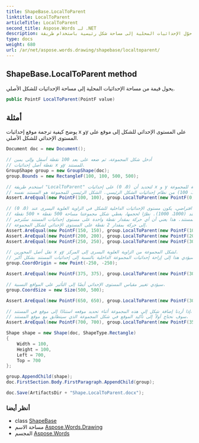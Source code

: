 ```yaml
---
title: ShapeBase.LocalToParent
linktitle: LocalToParent
articleTitle: LocalToParent
second_title: Aspose.Words لـ .NET
description: حوّل الإحداثيات المحلية إلى مساحة شكل رئيسية باستخدام طريقة ShapeBase LocalToParent. حسّن دقة مشاريع النمذجة ثلاثية الأبعاد الخاصة بك اليوم!
type: docs
weight: 680
url: /ar/net/aspose.words.drawing/shapebase/localtoparent/
---
```

## ShapeBase.LocalToParent method

يحول قيمة من مساحة الإحداثيات المحلية إلى مساحة الإحداثيات للشكل الأصلي.

```csharp
public PointF LocalToParent(PointF value)
```

## أمثلة

يوضح كيفية ترجمة موقع إحداثيات x وy على المستوى الإحداثي للشكل إلى موقع على المستوى الإحداثي للشكل الأصلي.

```csharp
Document doc = new Document();

// أدخل شكل المجموعة، ثم ضعه على بعد 100 نقطة أسفل وإلى يمين
// نقطة أصل إحداثيات x وy للمستند.
GroupShape group = new GroupShape(doc);
group.Bounds = new RectangleF(100, 100, 500, 500);

// استخدم طريقة "LocalToParent" لتحديد أن (0، 0) على إحداثيات x و y الداخلية للمجموعة
// يقع على (100، 100) من نظام إحداثيات الشكل الرئيسي. الشكل الرئيسي للمجموعة هو المستند نفسه.
Assert.AreEqual(new PointF(100, 100), group.LocalToParent(new PointF(0, 0)));

// بشكل افتراضي، يكون مستوى الإحداثيات الداخلية للشكل في الزاوية العلوية اليسرى عند (0، 0)،
// والزاوية اليمنى السفلية عند (1000، 1000). نظرًا لحجمها، يغطي شكل مجموعتنا مساحة 500 نقطة × 500 نقطة.
// في مستوى المستند. هذا يعني أن أي حركة بمقدار نقطة واحدة على مستوى إحداثيات المستند ستُترجم
// إلى حركة بمقدار 2 نقطة على المستوى الإحداثي لشكل المجموعة.
Assert.AreEqual(new PointF(150, 150), group.LocalToParent(new PointF(100, 100)));
Assert.AreEqual(new PointF(200, 200), group.LocalToParent(new PointF(200, 200)));
Assert.AreEqual(new PointF(250, 250), group.LocalToParent(new PointF(300, 300)));

// نقل أصل المحورين x وy لشكل المجموعة من الزاوية العلوية اليسرى إلى المركز.
// سيؤدي هذا إلى إزاحة إحداثيات المجموعة الداخلية بالنسبة إلى إحداثيات المستند بشكل أكبر.
group.CoordOrigin = new Point(-250, -250);

Assert.AreEqual(new PointF(375, 375), group.LocalToParent(new PointF(300, 300)));

// سيؤدي تغيير مقياس المستوى الإحداثي أيضًا إلى التأثير على المواقع النسبية.
group.CoordSize = new Size(500, 500);

Assert.AreEqual(new PointF(650, 650), group.LocalToParent(new PointF(300, 300)));

// إذا أردنا إضافة شكل إلى هذه المجموعة أثناء تحديد موقعه استنادًا إلى موقع في المستند،
// سوف نحتاج أولاً إلى تأكيد الموقع في شكل المجموعة الذي سيتطابق مع موقع المستند.
Assert.AreEqual(new PointF(700, 700), group.LocalToParent(new PointF(350, 350)));

Shape shape = new Shape(doc, ShapeType.Rectangle)
{
    Width = 100,
    Height = 100,
    Left = 700,
    Top = 700
};

group.AppendChild(shape);
doc.FirstSection.Body.FirstParagraph.AppendChild(group);

doc.Save(ArtifactsDir + "Shape.LocalToParent.docx");
```

### أنظر أيضا

* class [ShapeBase](../)
* مساحة الاسم [Aspose.Words.Drawing](../../../aspose.words.drawing/)
* المجسم [Aspose.Words](../../../)
